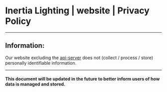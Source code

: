 # Inertia Lighting | website | Privacy Policy

---

## Information:
Our website excluding the [api-server](../discord-bot-api-server/README.md) does not (collect / process / store) personally identifiable information.

---

#### This document will be updated in the future to better inform users of how data is managed and stored.
